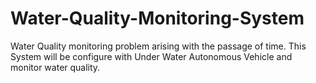 # Water-Quality-Monitoring-System
Water Quality monitoring problem arising with the passage of time. This System will be configure with Under Water Autonomous Vehicle and monitor water quality.  
